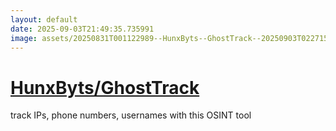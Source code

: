 ```yaml
---
layout: default
date: 2025-09-03T21:49:35.735991
image: assets/20250831T001122989--HunxByts--GhostTrack--20250903T022715658--cropped.png
---
```


# [HunxByts/GhostTrack](https://github.com/HunxByts/GhostTrack)

track IPs, phone numbers, usernames with this OSINT tool
